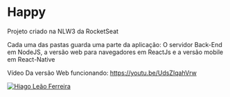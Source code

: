 # Happy
Projeto criado na NLW3 da RocketSeat

Cada uma das pastas guarda uma parte da aplicação: O servidor Back-End em NodeJS, a versão web para navegadores em ReactJs e a versão mobile em React-Native

Vídeo Da versão Web funcionando: https://youtu.be/UdsZIqahVrw

[![Hiago Leão Ferreira](http://img.youtube.com/vi/UdsZIqahVrw/0.jpg)](http://www.youtube.com/watch?v=UdsZIqahVrw "Happy + Milha Extra")
